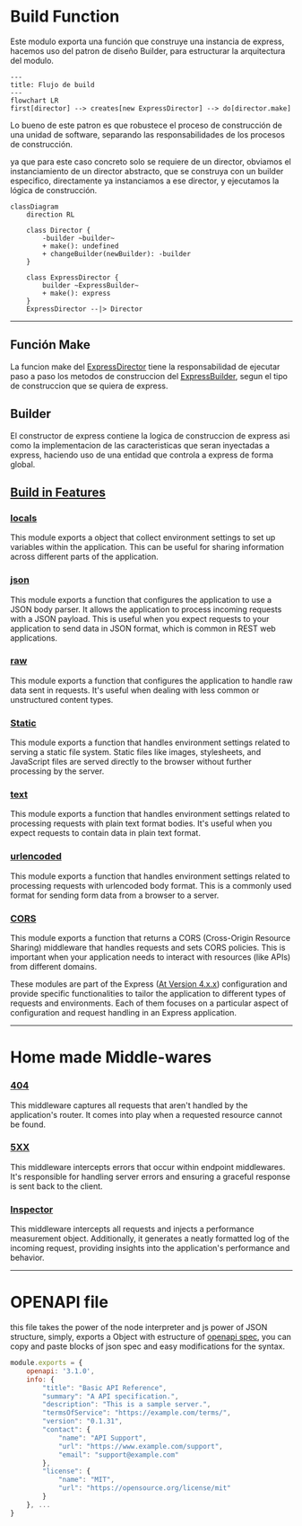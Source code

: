 # Build Function
Este modulo exporta una función que construye una instancia de express, hacemos uso del patron de diseño Builder, para estructurar la arquitectura del modulo.

```mermaid
---
title: Flujo de build
---
flowchart LR
first[director] --> creates[new ExpressDirector] --> do[director.make]
```
Lo bueno de este patron es que robustece el proceso de construcción de una unidad de software, separando las responsabilidades de los procesos de construcción.

ya que para este caso concreto solo se requiere de un director, obviamos el instanciamiento de un director abstracto, que se construya con un builder especifico, directamente ya instanciamos a ese director, y ejecutamos la lógica de construcción.

```mermaid
classDiagram
    direction RL

    class Director {
        -builder ~builder~
        + make(): undefined
        + changeBuilder(newBuilder): -builder
    }

    class ExpressDirector {
        builder ~ExpressBuilder~
        + make(): express
    }
    ExpressDirector --|> Director
```
---

## Función Make

La funcion make del [ExpressDirector](./Director/Express/index.js) tiene la responsabilidad de ejecutar paso a paso los metodos de construccion del [ExpressBuilder](./builders/Express/index.js), segun el tipo de construccion que se quiera de express.

## Builder

El constructor de express contiene la logica de construccion de express asi como la implementacion de las caracteristicas que seran inyectadas a express, haciendo uso de una entidad que controla a express de forma global.

## [Build in Features](./features)

### [locals](./features/build_in/_locals/index.js)
This module exports a object that collect environment settings to set up variables within the application. This can be useful for sharing information across different parts of the application.

### [json](./features/build_in/_json/index.js)
This module exports a function that configures the application to use a JSON body parser. It allows the application to process incoming requests with a JSON payload. This is useful when you expect requests to your application to send data in JSON format, which is common in REST web applications.

### [raw](./features/build_in/_raw/index.js)
This module exports a function that configures the application to handle raw data sent in requests. It's useful when dealing with less common or unstructured content types.

### [Static](./features/build_in/_static/index.js)
This module exports a function that handles environment settings related to serving a static file system. Static files like images, stylesheets, and JavaScript files are served directly to the browser without further processing by the server.

### [text](./features/build_in/_text/index.js)
This module exports a function that handles environment settings related to processing requests with plain text format bodies. It's useful when you expect requests to contain data in plain text format.

### [urlencoded](./features/build_in/_urlencoded/index.js)
This module exports a function that handles environment settings related to processing requests with urlencoded body format. This is a commonly used format for sending form data from a browser to a server.


### [CORS](./features/build_in/_cors/index.js)
This module exports a function that returns a CORS (Cross-Origin Resource Sharing) middleware that handles requests and sets CORS policies. This is important when your application needs to interact with resources (like APIs) from different domains.

These modules are part of the Express ([At Version 4.x.x](https://expressjs.com/en/4x/api.html)) configuration and provide specific functionalities to tailor the application to different types of requests and environments. Each of them focuses on a particular aspect of configuration and request handling in an Express application.

---

# Home made Middle-wares

### [404](./builder/features/homebrew/middlewares/cannot_get/index.js)
This middleware captures all requests that aren't handled by the application's router. It comes into play when a requested resource cannot be found.

### [5XX](./builder/features/homebrew/middlewares/error_handler/index.js)
This middleware intercepts errors that occur within endpoint middlewares. It's responsible for handling server errors and ensuring a graceful response is sent back to the client.

### [Inspector](./builder/features/homebrew/middlewares/inspector/index.js)
This middleware intercepts all requests and injects a performance measurement object. Additionally, it generates a neatly formatted log of the incoming request, providing insights into the application's performance and behavior.

---

# OPENAPI file

this file takes the power of the node interpreter and js power of JSON structure, simply, exports a Object with estructure of [openapi spec](https://spec.openapis.org/oas/latest.html), you can copy and paste blocks of json spec and easy modifications for the syntax.


```JavaScript
module.exports = {
    openapi: '3.1.0',
    info: {
        "title": "Basic API Reference",
        "summary": "A API specification.",
        "description": "This is a sample server.",
        "termsOfService": "https://example.com/terms/",
        "version": "0.1.31",
        "contact": {
            "name": "API Support",
            "url": "https://www.example.com/support",
            "email": "support@example.com"
        },
        "license": {
            "name": "MIT",
            "url": "https://opensource.org/license/mit"
        }
    }, ... 
}
```